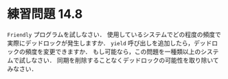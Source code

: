 # 練習問題 14.8
`Friendly` プログラムを試しなさい．
使用しているシステムでどの程度の頻度で実際にデッドロックが発生しますか．
`yield` 呼び出しを追加したら，デッドロックの頻度を変更できますか．
もし可能なら，この問題を一種類以上のシステムで試しなさい．
同期を削除することなくデッドロックの可能性を取り除いてみなさい．

